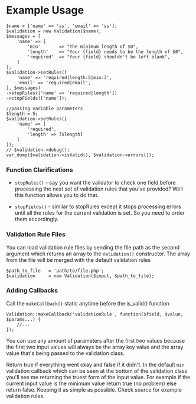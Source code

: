 # Example Usage

```
$name = ['name' => 'ss', 'email' => 'ss'];
$validation = new Validation($name);
$messages = [
	'name' => [
		'min' 		=> "The minimum length of $0",
		'length' 	=> "Your {field} needs to be the length of $0",
		'required' 	=> "Your {field} shouldn't be left blank",
	]
];
$validation->setRules([
	'name' => 'required|length:5|min:3',
	'email' => 'required|email',
], $messages)
->stopRules(['name' => 'required|length'])
->stopFields(['name']);

//passing variable parameters
$length = 5;
$validation->setRules([
	'name' => [
		'required',
		'length' => [$length]
	]
]);
// $validation->debug();
var_dump($validation->isValid(), $validation->errors());
```

### Function Clarifications

* `stopRules()` - say you want the validator to check one field before
processing the next set of validation rules that you've provided? Well
this function allows you to do that.

* `stopFields()` - similar to stopRules except it stops processing errors
until all the rules for the current validation is set.  So you need to 
order them accordingly.

### Validation Rule Files

You can load validation rule files by sending the file path as the second
argument which returns an array to the `Validation()` constructor.  The
array from the file will be merged with the default validation rules

```
$path_to_file 	= 'path/to/file.php';
$validation 	= new Validation($input, $path_to_file);
```

### Adding Callbacks

Call the `makeCallback()` static anytime before the is_valid() function

```
Validation::makeCallback('validationRule', function($field, $value, $params...) {
	//...
});
```

You can use any amount of parameters after the first two values because
the first two input values will always be the array key value and the array
value that's being passed to the validation class.

Return true if everything went okay and false if it didn't.  In the default
`min` validation callback which can be seen at the bottom of the validation
class you'll see me returning the truest form of the input value.  For example
if the current input value is the minimum value return true (no problem) else
return false.  Keeping it as simple as possible.  Check source for example
validation rules.  